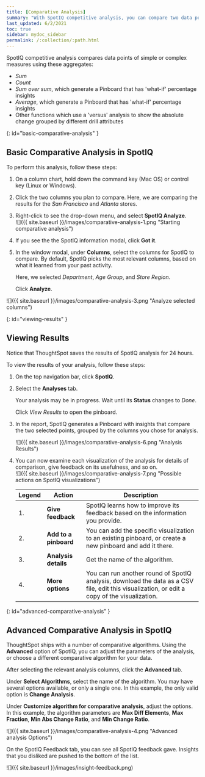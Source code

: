 ```yaml
---
title: [Comparative Analysis]
summary: "With SpotIQ competitive analysis, you can compare two data points for complex measures."
last_updated: 6/2/2021
toc: true
sidebar: mydoc_sidebar
permalink: /:collection/:path.html
---
```


SpotIQ competitive analysis compares data points of simple or complex measures using these aggregates:  
  * _Sum_
  * _Count_
  * _Sum over sum_, which generate a Pinboard that has 'what-if' percentage insights
  * _Average_, which generate a Pinboard that has 'what-if' percentage insights
  * Other functions which use a 'versus' analysis to show the absolute change grouped by different drill attributes

{: id="basic-comparative-analysis" }
## Basic Comparative Analysis in SpotIQ ##

To perform this analysis, follow these steps:  

1. On a column chart, hold down the command key \(Mac OS\) or control key \(Linux or Windows\).  

2. Click the two columns you plan to compare. Here, we are comparing the results for the _San Francisco_ and _Atlanta_ stores.

3. Right-click to see the drop-down menu, and select **SpotIQ Analyze**.  
   ![]({{ site.baseurl }}/images/comparative-analysis-1.png "Starting comparative analysis")

4. If you see the the SpotIQ information modal, click **Got it**.
   <!--![]({{ site.baseurl }}/images/comparative-analysis-2.png "Got it")-->

5. In the window modal, under **Columns**, select the columns for SpotIQ to compare. By default, SpotIQ picks the most relevant columns, based on what it learned from your past activity.  

   Here, we selected _Department_, _Age Group_, and _Store Region_.  

   Click **Analyze**.   

  ![]({{ site.baseurl }}/images/comparative-analysis-3.png "Analyze selected columns")

{: id="viewing-results" }
## Viewing Results ##

Notice that ThoughtSpot saves the results of SpotIQ analysis for 24 hours.

To view the results of your analysis, follow these steps:  

1. On the top navigation bar, click **SpotIQ**.  

2. Select the **Analyses** tab.  

   Your analysis may be in progress. Wait until its **Status** changes to _Done_.

    Click _View Results_ to open the pinboard.

3. In the report, SpotIQ generates a Pinboard with insights that compare the two selected points, grouped by the columns you chose for analysis.

    ![]({{ site.baseurl }}/images/comparative-analysis-6.png "Analysis Results")

4. You can now examine each visualization of the analysis for details of comparison, give feedback on its usefulness, and so on.  
  ![]({{ site.baseurl }}/images/comparative-analysis-7.png "Possible actions on SpotIQ visualizations")


   | Legend | Action | Description |
   | --- | --- | --- |
   | 1. | **Give feedback** | SpotIQ learns how to improve its feedback based on the information you provide. |
   | 2. | **Add to a pinboard** | You can add the specific visualization to an existing pinboard, or create a new pinboard and add it there. |
   | 3. | **Analysis details** | Get the name of the algorithm. |
   | 4. | **More options** | You can run another round of SpotIQ analysis, download the data as a CSV file, edit this visualization, or edit a copy of the visualization. |

{: id="advanced-comparative-analysis" }
## Advanced Comparative Analysis in SpotIQ ##

ThoughtSpot ships with a number of comparative algorithms. Using the **Advanced** option of SpotIQ, you can adjust the parameters of the analysis, or choose a different comparative algorithm for your data.  

After selecting the relevant analysis columns, click the **Advanced** tab.  

Under **Select Algorithms**, select the name of the algorithm. You may have several options available, or only a single one. In this example, the only valid option is **Change Analysis**.  

Under **Customize algorithm for comparative analysis**, adjust the options. In this example, the algorithm parameters are __Max Diff Elements__, __Max Fraction__, __Min Abs Change Ratio__, and __Min Change Ratio__.

![]({{ site.baseurl }}/images/comparative-analysis-4.png "Advanced analysis Options")

On the SpotIQ Feedback tab, you can see all SpotIQ feedback gave. Insights that you disliked are pushed to the bottom of the list.

![]({{ site.baseurl }}/images/insight-feedback.png)
